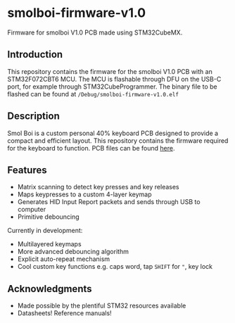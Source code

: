 # smolboi-firmware-v1.0

Firmware for smolboi V1.0 PCB made using STM32CubeMX.

## Introduction
This repository contains the firmware for the smolboi V1.0 PCB with an STM32F072CBT6 MCU. The MCU is flashable through DFU on the USB-C port, for example through STM32CubeProgrammer. The binary file to be flashed can be found at `/Debug/smolboi-firmware-v1.0.elf`

## Description

Smol Boi is a custom personal 40% keyboard PCB designed to provide a compact and efficient layout. This repository contains the firmware required for the keyboard to function.
PCB files can be found [here](https://github.com/ethanl66/smol-boi).

## Features

- Matrix scanning to detect key presses and key releases
- Maps keypresses to a custom 4-layer keymap
- Generates HID Input Report packets and sends through USB to computer
- Primitive debouncing

Currently in development:
- Multilayered keymaps
- More advanced debouncing algorithm
- Explicit auto-repeat mechanism
- Cool custom key functions e.g. caps word, tap `SHIFT` for `"`, key lock

## Acknowledgments

- Made possible by the plentiful STM32 resources available
- Datasheets! Reference manuals!
